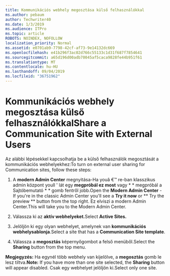 ```yaml
---
title: Kommunikációs webhely megosztása külső felhasználókkal
ms.author: pebaum
author: Techwriter40
ms.date: 1/3/2019
ms.audience: ITPro
ms.topic: article
ROBOTS: NOINDEX, NOFOLLOW
localization_priority: Normal
ms.assetid: e0701ab9-7798-42cf-af73-9e14132dc669
ms.openlocfilehash: e41b296f3ac02d766c55133c1d31f687f7854641
ms.sourcegitcommit: a65d196d00adb70045af5caca9828fe44b951f61
ms.translationtype: MT
ms.contentlocale: hu-HU
ms.lasthandoff: 09/04/2019
ms.locfileid: "36751962"
---
```

# <a name="share-a-communication-site-with-external-users"></a><span data-ttu-id="11dea-102">Kommunikációs webhely megosztása külső felhasználókkal</span><span class="sxs-lookup"><span data-stu-id="11dea-102">Share a Communication Site with External Users</span></span>

<span data-ttu-id="11dea-103">Az alábbi lépésekkel kapcsolhatja be a külső felhasználók megosztását a kommunikációs webhelyekhez:</span><span class="sxs-lookup"><span data-stu-id="11dea-103">To turn on external user sharing for Communication sites, follow these steps:</span></span> 
  
1. <span data-ttu-id="11dea-104">A **modern Admin Center** megnyitása-Ha youâ €™ re-ban klasszikus admin központ youll ' lát egy **megpróbál ez most** vagy \* \* megpróbál a Sajtóbemutató \* \* gomb fentről jobb.</span><span class="sxs-lookup"><span data-stu-id="11dea-104">Open the **Modern Admin Center** - If you're in the classic Admin Center you'll see a **Try it now** or \*\* Try the preview \*\* button from the top right.</span></span> <span data-ttu-id="11dea-105">Ez elviszi a modern Admin Center.</span><span class="sxs-lookup"><span data-stu-id="11dea-105">This will take you to the Modern Admin Center.</span></span> 
  
2. <span data-ttu-id="11dea-106">Válassza ki az **aktív webhelyeket.**</span><span class="sxs-lookup"><span data-stu-id="11dea-106">Select **Active Sites.**</span></span>
  
3. <span data-ttu-id="11dea-107">Jelöljön ki egy olyan webhelyet, amelynek van **kommunikációs webhelysablonja**.</span><span class="sxs-lookup"><span data-stu-id="11dea-107">Select a site that has a **Communication Site template**.</span></span> 
  
4. <span data-ttu-id="11dea-108">Válassza a **megosztás** képernyőgombot a felső menüből.</span><span class="sxs-lookup"><span data-stu-id="11dea-108">Select the **Sharing** button from the top menu.</span></span> 
  
 <span data-ttu-id="11dea-109">**Megjegyzés:** Ha egynél több webhely van kijelölve, a **megosztás** gomb le lesz tiltva.</span><span class="sxs-lookup"><span data-stu-id="11dea-109">**Note:** If you have more than one site selected, the **Sharing** button will appear disabled.</span></span> <span data-ttu-id="11dea-110">Csak egy webhelyet jelöljön ki.</span><span class="sxs-lookup"><span data-stu-id="11dea-110">Select only one site.</span></span> 
  

